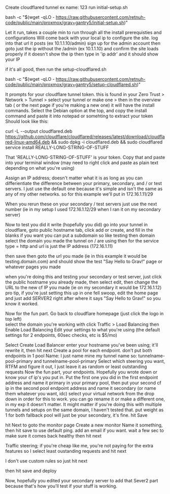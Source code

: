 Create cloudflared tunnel ex name: 123
run initial-setup.sh

bash -c "$(wget -qLO - https://raw.githubusercontent.com/retnuh-code/public/main/proxmox/grav+gantry5/initial-setup.sh)"

Let it run, takes a couple min to run through all the install prerequisties and configurations 
Will come back with your local ip to configure the site. 
log into that url it posts (ex 10.1.1.10/admin) sign up for the admin account 
then goto just the ip without the /admin (ex 10.1.1.10) and confirm the site loads properly 
if it doesn't show the ip then type in 'ip addr' and it should show your IP

if it's all good, then run the setup-cloudflared.sh 

bash -c "$(wget -qLO - https://raw.githubusercontent.com/retnuh-code/public/main/proxmox/grav+gantry5/setup-cloudflared.sh)"

It prompts for your cloudflare tunnel token. this is found in your Zero Trust > Network > Tunnel > select your tunnel or make one > then in the overview tab ( or the next page if you're making a new one) it will have the install commands. 
Select the Debian option at the top, and copy the install command and paste it into notepad or somehting to extract your token 
Should look like this: 

curl -L --output cloudflared.deb https://github.com/cloudflare/cloudflared/releases/latest/download/cloudflared-linux-amd64.deb && 
sudo dpkg -i cloudflared.deb && 
sudo cloudflared service install REALLY-LONG-STRING-OF-STUFF

That 'REALLY-LONG-STRING-OF-STUFF' is your token. Copy that and paste into your terminal window (may need to right click and paste as plain text depending on what you're using) 

Assign an IP address; doesn't matter what it is as long as you can differientiate the difference between your primary, secondary, and / or test servers. 
I just use the default one because it's simple and isn't the same as any of my other networks. so for this example we'll put in 172.16.1.11/29

When you rerun these on your secondary / test servers just use the next number (ie in my setup I used 172.16.1.12/29 when I ran it on my secondary server) 

Now to test you did it write (hopefully you did) go into your tunnel in cloudflare, goto public hostname tab, click add or create, and fill in the blanks
if you want you can put a subdomain so like testing then domain select the domain you made the tunnel on / are using 
then for the service type = http and url is just the IP address (172.16.1.11) 

then save then goto the url you made (ie in this example it would be testing.domain.com) and should show the test "Say Hello to Grav!" page or whatever pages you made 

when you're doing this and testing your secondary or test server, just click the public hostname you already made, then select edit, then change the URL to the new cf IP you made (ie on my secondary it would be 172.16.1.12) 
pro tip, if you're just setting this up in one fell swoop, edit the home page and just add SERVER2 right after where it says "Say Hello to Grav!" so you know it worked. 

Now for the fun part. Go back to cloudflare homepage (just click the logo in top left)  
select the domain you're working with 
click Traffic > Load Balancing then Enable Load Balancing 
Edit your settings to what you're using (the default settings for 2 endpoints, 60sec checks, etc is $5/mo) 

Select Create Load Balancer
enter your hostname you've been using; it'll rewrite it, then hit next 
Create a pool for each endpoint. don't put both endpoints in 1 pool
Name: I just name mine my tunnel name so: tunnelname-pool-primary and tunnelname-pool-primary
Select which steering you want, RTFM and figure it out, I just leave it as random or least outstanding requests
Now the fun part, your endpoints. Hopefully you wrote down or know your cf ip's you put in. Put the first one you did in the first endpoint address and name it primary in your primary pool, then put your second cf ip in the second pool endpoint address and name it secondary (or name them whatever you want, idc)
select your virtual network from the drop down in order for this to work. you can go rename it or make a different one, in my exp it doesn't matter. It might matter if you're doing this with multiple tunnels and setups on the same domain, I haven't tested that. 
put weight as 1 for both 
fallback pool will just be your secondary, it's fine.
hit Save 

hit Next to goto the monitor page 
Create a new monitor 
Name it something, then hit save to use default ping. add an email if you want.
wait a few sec to make sure it comes back healthy then hit next 

Traffic steering; if you're cheap like me, you're not paying for the extra features so I select least oustanding requests and hit next 

I don't use custom rules so just hit next 

then hit save and deploy 

Now, hopefully you edited your secondary server to add that Sever2 part because that's how you'll test if your stuff is working. 




